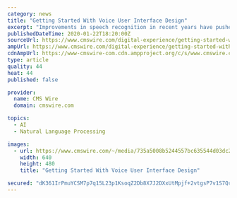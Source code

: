 ```yaml
---
category: news
title: "Getting Started With Voice User Interface Design"
excerpt: "Improvements in speech recognition in recent years have pushed voice user interfaces into the contact center. But for voice interactions to truly provide better CX than staying with touchtone options, there are a few best practices to follow."
publishedDateTime: 2020-01-22T18:20:00Z
sourceUrl: https://www.cmswire.com/digital-experience/getting-started-with-voice-user-interface-design/
ampUrl: https://www.cmswire.com/digital-experience/getting-started-with-voice-user-interface-design/amp/
cdnAmpUrl: https://www-cmswire-com.cdn.ampproject.org/c/s/www.cmswire.com/digital-experience/getting-started-with-voice-user-interface-design/amp/
type: article
quality: 44
heat: 44
published: false

provider:
  name: CMS Wire
  domain: cmswire.com

topics:
  - AI
  - Natural Language Processing

images:
  - url: https://www.cmswire.com/~/media/735a5008b5244557bc635544d03dc29d.jpg?mw=1024&hash=33AF545D81B011CAB96124FB1B59A77BCEC375CD
    width: 640
    height: 480
    title: "Getting Started With Voice User Interface Design"

secured: "dK361IrPmuYCSM7p7q15L23p1KsoqZ2Db8X7J2DXxUtMpjf+2vtgsP7v1S7Qr3/7UDs+pIiPN0X9ZtRd0lHmyn+Qr7WTsJbPywGxDezz33JjywVRclQ1bNO8Qjr0LzRWNzjbK/5sL78eHNr6YDuJ1WcaCxaqJ8kWgguzUlO3Mfqb1Bwy62yfgFZZCTiuHFqLOLh7a4yGuvhpl9g5MDIcuC78zXyfHqan5mdUYvLEaAjU7D9x8/lDf+BupEgN91y4X1fV0U/rvnIN99dDM5tteBBvbRj5txHxf/Sqq5ve7hg=;b7BJhBYn9c96g4p3XkV/mA=="
---
```



